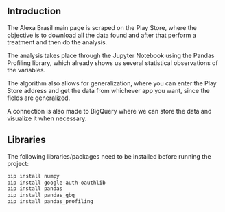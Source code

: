 ## Introduction

The Alexa Brasil main page is scraped on the Play Store, where the objective is to download all the data found and after that perform a treatment and then do the analysis.

The analysis takes place through the Jupyter Notebook using the Pandas Profiling library, which already shows us several statistical observations of the variables.

The algorithm also allows for generalization, where you can enter the Play Store address and get the data from whichever app you want, since the fields are generalized.

A connection is also made to BigQuery where we can store the data and visualize it when necessary.

## Libraries

The following libraries/packages need to be installed before running the project:

```bash
pip install numpy
pip install google-auth-oauthlib
pip install pandas
pip install pandas_gbq
pip install pandas_profiling
```
